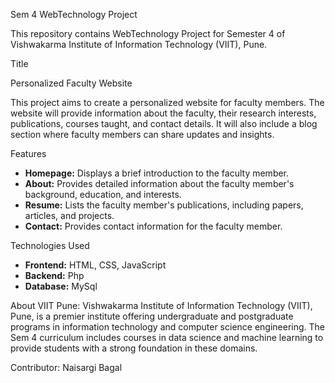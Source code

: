 Sem 4 WebTechnology Project

This repository contains WebTechnology Project for Semester 4 of Vishwakarma Institute of Information Technology (VIIT), Pune. 

Title

Personalized Faculty Website

This project aims to create a personalized website for faculty members. The website will provide information about the faculty, their research interests, publications, courses taught, and contact details. It will also include a blog section where faculty members can share updates and insights.

Features

- **Homepage:** Displays a brief introduction to the faculty member.
- **About:** Provides detailed information about the faculty member's background, education, and interests.
- **Resume:** Lists the faculty member's publications, including papers, articles, and projects.
- **Contact:** Provides contact information for the faculty member.

Technologies Used

- **Frontend:** HTML, CSS, JavaScript
- **Backend:** Php
- **Database:** MySql

About VIIT Pune: Vishwakarma Institute of Information Technology (VIIT), Pune, is a premier institute offering undergraduate and postgraduate programs in information technology and computer science engineering. The Sem 4 curriculum includes courses in data science and machine learning to provide students with a strong foundation in these domains.

Contributor:
Naisargi Bagal
